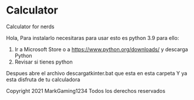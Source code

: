 # Calculator
Calculator for nerds

Hola, Para instalarlo necesitaras para usar esto es python 3.9 para ello:

1. Ir a Microsoft Store o a https://www.python.org/downloads/ y descarga Python
2. Revisar si tienes python

Despues abre el archivo descargatkinter.bat que esta en esta carpeta
Y ya esta disfruta de tu calculadora

Copyright 2021 MarkGaming1234 Todos los derechos reservados
